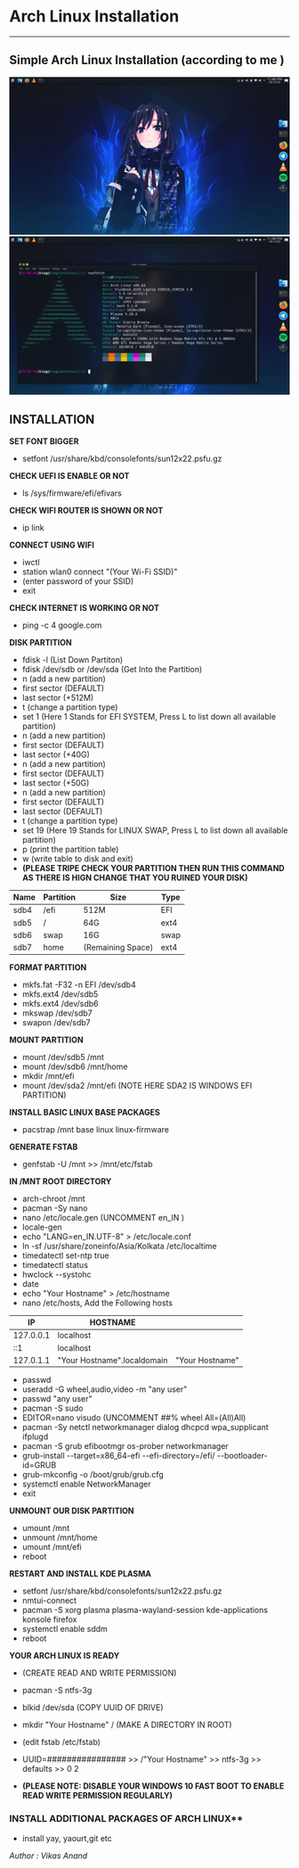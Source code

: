 # Arch Linux Installation
***
## Simple Arch Linux Installation  (according to me )

![sc1](sc1.png)
![sc2](sc2.png)

## INSTALLATION

**SET FONT BIGGER**
* setfont /usr/share/kbd/consolefonts/sun12x22.psfu.gz

**CHECK UEFI IS ENABLE OR NOT**
* ls /sys/firmware/efi/efivars

**CHECK WIFI ROUTER IS SHOWN OR NOT**
* ip link

**CONNECT USING WIFI**
* iwctl
* station wlan0 connect "(Your Wi-Fi SSID)"
* (enter password of your SSID)
* exit

**CHECK INTERNET IS WORKING OR NOT**
* ping -c 4 google.com

**DISK PARTITION**
* fdisk -l  (List Down Partiton)
* fdisk /dev/sdb or /dev/sda  (Get Into the Partition)            
* n  (add a new partition)                          
* first sector (DEFAULT)      
* last sector  (+512M)                               
* t  (change a partition type)                        
* set 1   (Here 1 Stands for EFI SYSTEM, Press L to list down all available partition)               
* n  (add a new partition)                        
* first sector (DEFAULT)
* last sector  (+40G)         
* n  (add a new partition)                         
* first sector (DEFAULT)
* last sector  (+50G)         
* n  (add a new partition)                         
* first sector (DEFAULT)
* last sector  (DEFAULT)
* t  (change a partition type)                        
* set 19   (Here 19 Stands for LINUX SWAP, Press L to list down all available partition)                   
* p  (print the partition table)                        
* w  (write table to disk and exit)                          
*  **(PLEASE TRIPE CHECK YOUR PARTITION THEN RUN THIS COMMAND AS THERE IS HIGN CHANGE THAT YOU RUINED YOUR DISK)**

|Name|Partition|Size|Type|
|----|---------|----|----|
|sdb4|/efi     |512M|EFI |
|sdb5|/        |64G |ext4|
|sdb6|swap     |16G |swap|
|sdb7|home     |(Remaining Space)|ext4|

**FORMAT PARTITION**
* mkfs.fat -F32 -n EFI /dev/sdb4
* mkfs.ext4 /dev/sdb5 
* mkfs.ext4 /dev/sdb6 
* mkswap /dev/sdb7 
* swapon /dev/sdb7

**MOUNT PARTITION**
* mount /dev/sdb5 /mnt
* mount /dev/sdb6 /mnt/home
* mkdir /mnt/efi
* mount /dev/sda2 /mnt/efi  (NOTE HERE SDA2 IS WINDOWS EFI PARTITION)

**INSTALL BASIC LINUX BASE PACKAGES**
* pacstrap /mnt base linux linux-firmware

**GENERATE FSTAB**
* genfstab -U /mnt >> /mnt/etc/fstab

**IN /MNT ROOT DIRECTORY**
* arch-chroot /mnt
* pacman -Sy nano
* nano /etc/locale.gen  (UNCOMMENT en_IN )
* locale-gen
* echo "LANG=en_IN.UTF-8" > /etc/locale.conf
* ln -sf /usr/share/zoneinfo/Asia/Kolkata /etc/localtime
* timedatectl set-ntp true
* timedatectl status
* hwclock --systohc
* date
* echo "Your Hostname" > /etc/hostname
* nano /etc/hosts, Add the Following hosts

|IP       |HOSTNAME | |
|---------|---------|-|
|127.0.0.1|localhost| |
|::1      |localhost| |
|127.0.1.1|"Your Hostname".localdomain|"Your Hostname"|

* passwd
* useradd -G wheel,audio,video -m "any user"
* passwd "any user"
* pacman -S sudo
* EDITOR=nano visudo  (UNCOMMENT ##% wheel All=(All)All)
* pacman -Sy netctl networkmanager dialog dhcpcd wpa_supplicant ifplugd
* pacman -S grub efibootmgr os-prober networkmanager
* grub-install --target=x86_64-efi --efi-directory=/efi/ --bootloader-id=GRUB
* grub-mkconfig -o /boot/grub/grub.cfg
* systemctl enable NetworkManager
* exit

**UNMOUNT OUR DISK PARTITION**       
* umount /mnt
* unmount /mnt/home
* umount /mnt/efi
* reboot

**RESTART AND INSTALL KDE PLASMA**   
* setfont /usr/share/kbd/consolefonts/sun12x22.psfu.gz
* nmtui-connect
* pacman -S xorg plasma plasma-wayland-session kde-applications konsole firefox
* systemctl enable sddm
* reboot

**YOUR ARCH LINUX IS READY**
* (CREATE READ AND WRITE PERMISSION)
* pacman -S ntfs-3g
* blkid /dev/sda  (COPY UUID OF DRIVE)
* mkdir "Your Hostname" /  (MAKE A DIRECTORY IN ROOT)
* (edit fstab /etc/fstab)
* UUID=################  >>  /"Your Hostname"  >>  ntfs-3g  >>  defaults  >>  0 2  
      
* **(PLEASE NOTE: DISABLE YOUR WINDOWS 10 FAST BOOT TO ENABLE READ WRITE PERMISSION REGULARLY)**

### INSTALL ADDITIONAL PACKAGES OF ARCH LINUX**   
* install yay, yaourt,git etc

_Author : Vikas Anand_
      
      
      
      
      
   
   
   
   
   
   
   
   
   
   
   
   
   
   
   

